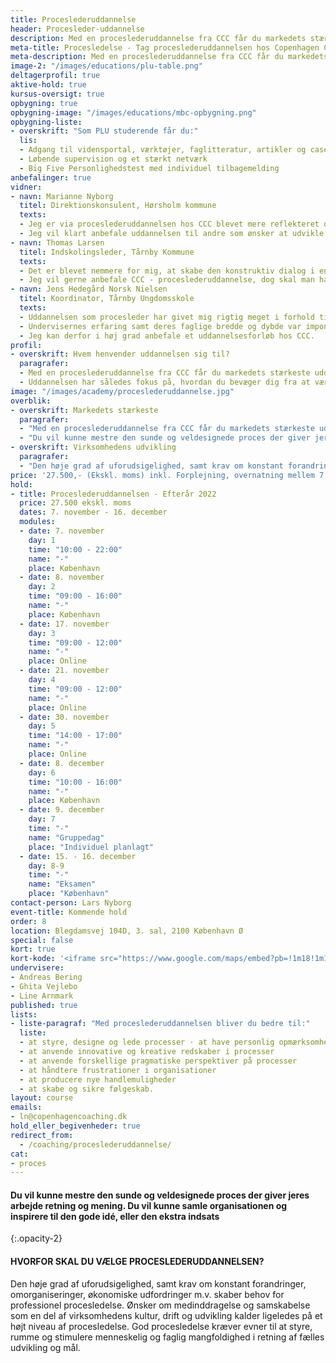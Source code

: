 ```yaml
---
title: Proceslederuddannelse
header: Procesleder-uddannelse
description: Med en proceslederuddannelse fra CCC får du markedets stærkeste uddannelse i at planlægge, styre og fastholde processer. Uddannelsen henvender sig til ledere, konsulenter og medarbejdere, som har ansvar for og håndterer processer og forandringer i organisationen, internt eller eksternt.
meta-title: Procesledelse - Tag proceslederuddannelsen hos Copenhagen Coaching Center 
meta-description: Med en proceslederuddannelse fra CCC får du markedets stærkeste uddannelse i at planlægge, styre og fastholde processer. Se hvordan du bliver procesleder her.
image-2: "/images/educations/plu-table.png"
deltagerprofil: true
aktive-hold: true
kursus-oversigt: true
opbygning: true
opbygning-image: "/images/educations/mbc-opbygning.png"
opbygning-liste:
- overskrift: "Som PLU studerende får du:"
  lis:
  - Adgang til vidensportal, værktøjer, faglitteratur, artikler og cases
  - Løbende supervision og et stærkt netværk
  - Big Five Personlighedstest med individuel tilbagemelding
anbefalinger: true
vidner:
- navn: Marianne Nyborg
  titel: Direktionskonsulent, Hørsholm kommune
  texts:
  - Jeg er via proceslederuddannelsen hos CCC blevet mere reflekteret omkring brugen af redskaber og metoder i forbindelse med design og facilitering af forskelligartede processer. Samtidigt er jeg blevet nysgerrig på at dykke endnu mere ned i den protreptiske samtaleform.
  - Jeg vil klart anbefale uddannelsen til andre som ønsker at udvikle sig i rollen som procesleder. CCC formår at skabe et tillidsfuldt rum for undervisningen, der både giver plads til faglig udvikling og personlige afklaringer i forhold til aktuelle dilemmaer/udfordringer
- navn: Thomas Larsen
  titel: Indskolingsleder, Tårnby Kommune
  texts:
  - Det er blevet nemmere for mig, at skabe den konstruktiv dialog i en samtale og analysere processen fra flere perspektiver. Det skyldes brugbare værktøjer fra CCC og træning af metalliseringsevnen, ved at anvende gode spørgeteknikker undervejs i uddannelse
  - Jeg vil gerne anbefale CCC - proceslederuddannelse, dog skal man have for øje, at denne proceslederuddannelse befinder sig ofte i paradigmet, socialkonstruktionisme. Det betyder, at man skal have fokus på egen refleksion og træne sin metalliseringsevne.
- navn: Jens Hedegård Norsk Nielsen
  titel: Koordinator, Tårnby Ungdomsskole
  texts:
  - Uddannelsen som procesleder har givet mig rigtig meget i forhold til at forstå mine egne reaktioner og følelser og givet mig nye perspektiver til at anskue mine svagheder som styrker. Jeg har fået redskaber til at kunne navigere refleksivt og nysgerrigt i faciliteringen af processer med komplekse problematikker og udfordringer.
  - Undervisernes erfaring samt deres faglige bredde og dybde var imponerede. De formåede at skabe nogle uddannelsesdage præget af nærvær, nysgerrighed og refleksion.
  - Jeg kan derfor i høj grad anbefale et uddannelsesforløb hos CCC.
profil:
- overskrift: Hvem henvender uddannelsen sig til?
  paragrafer:
  - Med en proceslederuddannelse fra CCC får du markedets stærkeste uddannelse i at planlægge, styre og fastholde processer. Uddannelsen henvender sig til ledere, konsulenter og medarbejdere, som har ansvar for og håndterer processer og forandringer i organisationen, internt eller eksternt.
  - Uddannelsen har således fokus på, hvordan du bevæger dig fra at være projektleder til at mestre procesledelse, med et tydeligt fokus på opgaveløsningen i virksomheden.
image: "/images/academy/proceslederuddannelse.jpg"
overblik:
- overskrift: Markedets stærkeste
  paragrafer:
  - "Med en proceslederuddannelse fra CCC får du markedets stærkeste uddannelse i at planlægge, styre og fastholde processer. Uddannelsen henvender sig til ledere, konsulenter og medarbejdere, som har ansvar for og håndterer processer og forandringer i organisationen, internt eller eksternt."
  - "Du vil kunne mestre den sunde og veldesignede proces der giver jeres arbejde retning og mening. Du vil kunne samle organisationen og inspirere til den gode idé, eller den ekstra indsats"
- overskrift: Virksomhedens udvikling
  paragrafer:
  - "Den høje grad af uforudsigelighed, samt krav om konstant forandringer, omorganiseringer, økonomiske udfordringer m.v. skaber behov for professionel procesledelse. Ønsker om medinddragelse og samskabelse som en del af virksomhedens kultur, drift og udvikling kalder ligeledes på et højt niveau af procesledelse. God procesledelse kræver evner til at styre, rumme og stimulere menneskelig og faglig mangfoldighed i retning af fælles udvikling og mål."
price: '27.500,- (Ekskl. moms) inkl. Forplejning, overnatning mellem 7 og 8 november, litteratur, BIG FIVE test og to individuelle coachinger med en certificeret coach fra Copenhagen Coaching Center'
hold:
- title: Proceslederuddannelsen - Efterår 2022
  price: 27.500 ekskl. moms
  dates: 7. november - 16. december
  modules:
  - date: 7. november
    day: 1
    time: "10:00 - 22:00"
    name: "-"
    place: København
  - date: 8. november
    day: 2
    time: "09:00 - 16:00"
    name: "-"
    place: København
  - date: 17. november
    day: 3
    time: "09:00 - 12:00"
    name: "-"
    place: Online
  - date: 21. november
    day: 4
    time: "09:00 - 12:00"
    name: "-"
    place: Online
  - date: 30. november
    day: 5
    time: "14:00 - 17:00"
    name: "-"
    place: Online
  - date: 8. december
    day: 6
    time: "10:00 - 16:00"
    name: "-"
    place: København
  - date: 9. december
    day: 7
    time: "-"
    name: "Gruppedag"
    place: "Individuel planlagt"
  - date: 15. - 16. december
    day: 8-9
    time: "-"
    name: "Eksamen"
    place: "København"
contact-person: Lars Nyborg
event-title: Kommende hold
order: 8
location: Blegdamsvej 104D, 3. sal, 2100 København Ø
special: false
kort: true
kort-kode: '<iframe src="https://www.google.com/maps/embed?pb=!1m18!1m12!1m3!1d2248.539012921064!2d12.571144951594782!3d55.6970020036662!2m3!1f0!2f0!3f0!3m2!1i1024!2i768!4f13.1!3m3!1m2!1s0x465252fc41468a33%3A0x721ebe721a5ba062!2sBlegdamsvej%20104C%2C%202100%20K%C3%B8benhavn!5e0!3m2!1sda!2sdk!4v1652082586059!5m2!1sda!2sdk" width="100%" height="200" style="border:0;" allowfullscreen="" loading="lazy" referrerpolicy="no-referrer-when-downgrade"></iframe>'
undervisere:
- Andreas Bering
- Ghita Vejlebo
- Line Arnmark
published: true
lists:
- liste-paragraf: "Med proceslederuddannelsen bliver du bedre til:"
  liste:
  - at styre, designe og lede processer · at have personlig opmærksomhed på håndtering af vanskeligheder i processer
  - at anvende innovative og kreative redskaber i processer
  - at anvende forskellige pragmatiske perspektiver på processer
  - at håndtere frustrationer i organisationer
  - at producere nye handlemuligheder
  - at skabe og sikre følgeskab.
layout: course
emails:
- ln@copenhagencoaching.dk
hold_eller_begivenheder: true
redirect_from:
  - /coaching/proceslederuddannelse/
cat:
- proces
---
```


#### Du vil kunne mestre den sunde og veldesignede proces der giver jeres arbejde retning og mening. Du vil kunne samle organisationen og inspirere til den gode idé, eller den ekstra indsats
{:.opacity-2}
<br>

#### HVORFOR SKAL DU VÆLGE PROCESLEDERUDDANNELSEN?

Den høje grad af uforudsigelighed, samt krav om konstant forandringer, omorganiseringer, økonomiske udfordringer m.v. skaber behov for professionel procesledelse. Ønsker om medinddragelse og samskabelse som en del af virksomhedens kultur, drift og udvikling kalder ligeledes på et højt niveau af procesledelse. God procesledelse kræver evner til at styre, rumme og stimulere menneskelig og faglig mangfoldighed i retning af fælles udvikling og mål.